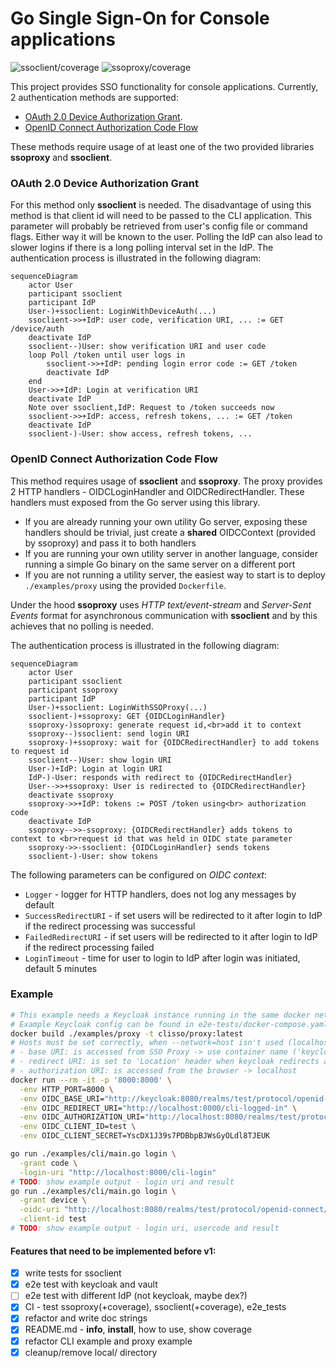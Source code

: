 # Go Single Sign-On for Console applications

![ssoclient/coverage](https://img.shields.io/badge/ssoclient%2Fcoverage-74.6%25-brightgreen)
![ssoproxy/coverage](https://img.shields.io/badge/ssoproxy%2Fcoverage-84.5%25-brightgreen)

This project provides SSO functionality for console applications. Currently, 2 authentication methods are supported:

- [OAuth 2.0 Device Authorization Grant](https://datatracker.ietf.org/doc/html/rfc8628).
- [OpenID Connect Authorization Code Flow](https://openid.net/specs/openid-connect-core-1_0.html#CodeFlowAuth)

These methods require usage of at least one of the two provided libraries **ssoproxy** and **ssoclient**.

### OAuth 2.0 Device Authorization Grant

For this method only **ssoclient** is needed. The disadvantage of using this method is that client id will need to be passed to the CLI application. This parameter will probably be retrieved from user's config file or command flags. Either way it will be known to the user. Polling the IdP can also lead to slower logins if there is a long polling interval set in the IdP. The authentication process is illustrated in the following diagram:

```mermaid
sequenceDiagram
    actor User
    participant ssoclient
    participant IdP
    User-)+ssoclient: LoginWithDeviceAuth(...)
    ssoclient->>+IdP: user code, verification URI, ... := GET /device/auth
    deactivate IdP
    ssoclient--)User: show verification URI and user code
    loop Poll /token until user logs in
        ssoclient->>+IdP: pending login error code := GET /token
        deactivate IdP
    end
    User->>+IdP: Login at verification URI
    deactivate IdP
    Note over ssoclient,IdP: Request to /token succeeds now
    ssoclient->>+IdP: access, refresh tokens, ... := GET /token
    deactivate IdP
    ssoclient-)-User: show access, refresh tokens, ...
```

### OpenID Connect Authorization Code Flow

This method requires usage of **ssoclient** and **ssoproxy**. The proxy provides 2 HTTP handlers - OIDCLoginHandler and OIDCRedirectHandler. These handlers must exposed from the Go server using this library.

- If you are already running your own utility Go server, exposing these handlers should be trivial, just create a **shared** OIDCContext (provided by ssoproxy) and pass it to both handlers
- If you are running your own utility server in another language, consider running a simple Go binary on the same server on a different port
- If you are not running a utility server, the easiest way to start is to deploy `./examples/proxy` using the provided `Dockerfile`.

Under the hood **ssoproxy** uses _HTTP text/event-stream_ and _Server-Sent Events_ format for asynchronous communication with **ssoclient** and by this achieves that no polling is needed.

The authentication process is illustrated in the following diagram:

```mermaid
sequenceDiagram
    actor User
    participant ssoclient
    participant ssoproxy
    participant IdP
    User-)+ssoclient: LoginWithSSOProxy(...)
    ssoclient-)+ssoproxy: GET {OIDCLoginHandler}
    ssoproxy-)ssoproxy: generate request id,<br>add it to context
    ssoproxy--)ssoclient: send login URI
    ssoproxy-)+ssoproxy: wait for {OIDCRedirectHandler} to add tokens to request id
    ssoclient--)User: show login URI
    User-)+IdP: Login at login URI
    IdP-)-User: responds with redirect to {OIDCRedirectHandler}
    User-->>+ssoproxy: User is redirected to {OIDCRedirectHandler}
    deactivate ssoproxy
    ssoproxy->>+IdP: tokens := POST /token using<br> authorization code
    deactivate IdP
    ssoproxy-->>-ssoproxy: {OIDCRedirectHandler} adds tokens to context to <br>request id that was held in OIDC state parameter
    ssoproxy->>-ssoclient: {OIDCLoginHandler} sends tokens
    ssoclient-)-User: show tokens
```

The following parameters can be configured on _OIDC context_:

- `Logger` - logger for HTTP handlers, does not log any messages by default
- `SuccessRedirectURI` - if set users will be redirected to it after login to IdP if the redirect processing was successful
- `FailedRedirectURI` - if set users will be redirected to it after login to IdP if the redirect processing failed
- `LoginTimeout` - time for user to login to IdP after login was initiated, default 5 minutes

### Example

```bash
# This example needs a Keycloak instance running in the same docker network on port 8080 with container name 'keycloak'
# Example Keycloak config can be found in e2e-tests/docker-compose.yaml
docker build ./examples/proxy -t clisso/proxy:latest
# Hosts must be set correctly, when --network=host isn't used (localhost in container isn't localhost on host)
# - base URI: is accessed from SSO Proxy -> use container name ('keycloak')
# - redirect URI: is set to 'Location' header when keycloak redirects after login -> interpreted by the browser -> localhost
# - authorization URI: is accessed from the browser -> localhost
docker run --rm -it -p '8000:8000' \
  -env HTTP_PORT=8000 \
  -env OIDC_BASE_URI="http://keycloak:8080/realms/test/protocol/openid-connect" \
  -env OIDC_REDIRECT_URI="http://localhost:8000/cli-logged-in" \
  -env OIDC_AUTHORIZATION_URI="http://localhost:8080/realms/test/protocol/openid-connect/auth?response_type=code&scope=openid&client_id=test&redirect_uri=http://localhost:8000/cli-logged-in" \
  -env OIDC_CLIENT_ID=test \
  -env OIDC_CLIENT_SECRET=YscDX1J39s7PDBbpBJWsGyOLdl8TJEUK

go run ./examples/cli/main.go login \
  -grant code \
  -login-uri "http://localhost:8000/cli-login"
# TODO: show example output - login uri and result
go run ./examples/cli/main.go login \
  -grant device \
  -oidc-uri "http://localhost:8080/realms/test/protocol/openid-connect/token" \
  -client-id test
# TODO: show example output - login uri, usercode and result
```

#### Features that need to be implemented before v1:

- [x] write tests for ssoclient
- [x] e2e test with keycloak and vault
- [ ] e2e test with different IdP (not keycloak, maybe dex?)
- [x] CI - test ssoproxy(+coverage), ssoclient(+coverage), e2e_tests
- [x] refactor and write doc strings
- [x] README.md - **info**, **install**, how to use, show coverage
- [x] refactor CLI example and proxy example
- [x] cleanup/remove local/ directory
